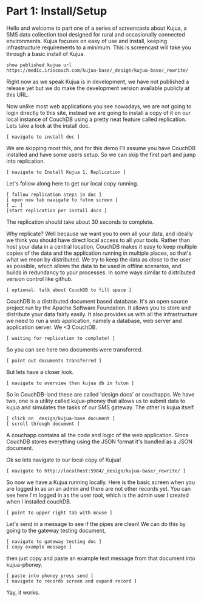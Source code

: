 # Part 1: Install/Setup

Hello and welcome to part one of a series of screencasts about Kujua, a SMS data collection tool designed for rural and occasionally connected environments.  Kujua focuses on easy of use and install, keeping infrastructure requirements to a minimum.  This is screencast will take you through a basic install of Kujua.

    show published kujua url
    https://medic.iriscouch.com/kujua-base/_design/kujua-base/_rewrite/

Right now as we speak Kujua is in development, we have not published a release yet but we do make the development version available publicly at this URL.

Now unlike most web applications you see nowadays, we are not going to login directly to this site, instead we are going to install a copy of it on our local instance of CouchDB using a pretty neat feature called replication.  Lets take a look at the install doc.

    [ navigate to install doc ]

We are skipping most this, and for this demo I'll assume you have CouchDB installed and have some users setup. So we can skip the first part and jump into replication.

    [ navigate to Install Kujua 1. Replication ]

Let's follow along here to get our local copy running.

    [ follow replication steps in doc ]
    [ open new tab navigate to futon screen ]
    [ …. ]
    [start replication per install docs ]

The replication should take about 30 seconds to complete.

Why replicate? Well because we want you to own all your data, and ideally we think you should have direct local access to all your tools. Rather than host your data in a central location, CouchDB makes it easy to keep multiple copies of the data and the application running in multiple places, so that's what we mean by distributed.  We try to keep the data as close to the user as possible, which allows the data to be used in offline scenarios, and builds in redundancy to your processes.  In some ways similar to distributed version control like github.

    [ optional: talk about CouchDB to fill space ]

CouchDB is a distributed document based database.  It's an open source project run by the Apache Software Foundation.  It allows you to store and distribute your data fairly easily.  It also provides us with all the infrastructure we need to run a web application, namely a database, web server and application server.  We <3 CouchDB.

    [ waiting for replication to complete! ]

So you can see here two documents were transferred.

    [ point out documents transferred ]

But lets have a closer look.
    
    [ navigate to overview then kujua db in futon ]

So in CouchDB-land these are called 'design docs' or couchapps.   We have two, one is a utility called kujua-phoney that allows us to submit data to kujua and simulates the tasks of our SMS gateway. The other is kujua itself.  

    [ click on _design/kujua-base document ]
    [ scroll through document ]

A couchapp contains all the code and logic of the web application.  Since CouchDB stores everything using the JSON format it's bundled as a JSON document.

Ok so lets navigate to our local copy of Kujua!

    [ navigate to http://localhost:5984/_design/kujua-base/_rewrite/ ]

So now we have a Kujua running locally.  Here is the basic screen when you are logged in as an an admin and there are not other records yet.  You can see here I'm logged in as the user root, which is the admin user I created when I installed couchDB.

    [ point to upper right tab with mouse ]

Let's send in a message to see if the pipes are clean!  We can do this by going to the gateway testing document, 
   
    [ navigate to gateway testing doc ]
    [ copy example message ]

then just copy and paste an example text message from that document into kujua-phoney.

    [ paste into phoney press send ]
    [ navigate to records screen and expand record ]

Yay, it works.
